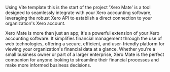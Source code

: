 Using Vite template this is the start of the project 'Xero Mate' is a tool designed to seamlessly integrate with your Xero accounting software, leveraging the robust Xero API to establish a direct connection to your organization's Xero account.

Xero Mate is more than just an app; it's a powerful extension of your Xero accounting software. It simplifies financial management through the use of web technologies, offering a secure, efficient, and user-friendly platform for viewing your organization's financial data at a glance. Whether you're a small business owner or part of a larger enterprise, Xero Mate is the perfect companion for anyone looking to streamline their financial processes and make more informed business decisions.  